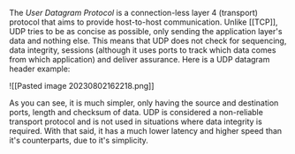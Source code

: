 The *User Datagram Protocol* is a connection-less layer 4 (transport) protocol that aims to provide host-to-host communication. Unlike [[TCP]], UDP tries to be as concise as possible, only sending the application layer's data and nothing else. This means that UDP does not check for sequencing, data integrity, sessions (although it uses ports to track which data comes from which application) and deliver assurance. Here is a UDP datagram header example:

![[Pasted image 20230802162218.png]]

As you can see, it is much simpler, only having the source and destination ports, length and checksum of data. UDP is considered a non-reliable transport protocol and is not used in situations where data integrity is required. With that said, it has a much lower latency and higher speed than it's counterparts, due to it's simplicity.